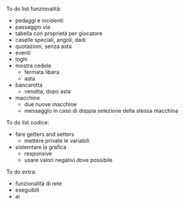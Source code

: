 To do list funzionalità:
- pedaggi e incidenti
- passaggio via
- tabella con proprietà per giocatore
- caselle speciali, angoli, dadi
- quotazioni, senza asta
- eventi
- loghi
- mostra cedole
    - fermata libera
    - asta
- bancarotta
    - vendita, dopo asta
- macchine
    - due nuove macchine
    - messaggio in caso di doppia selezione della stessa macchina

To do list codice:
- fare getters and setters
    - mettere private le variabili
- sistemtare la grafica
    - responsive
    - usare valori negativi dove possibile

To do extra:
- funzionalità di rete
- eseguibili
- ai